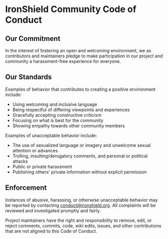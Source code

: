 # IronShield Community Code of Conduct

## Our Commitment

In the interest of fostering an open and welcoming environment, we as contributors and maintainers pledge to make participation in our project and community a harassment-free experience for everyone.

## Our Standards

Examples of behavior that contributes to creating a positive environment include:
- Using welcoming and inclusive language
- Being respectful of differing viewpoints and experiences
- Gracefully accepting constructive criticism
- Focusing on what is best for the community
- Showing empathy towards other community members

Examples of unacceptable behavior include:
- The use of sexualized language or imagery and unwelcome sexual attention or advances
- Trolling, insulting/derogatory comments, and personal or political attacks
- Public or private harassment
- Publishing others' private information without explicit permission

## Enforcement

Instances of abusive, harassing, or otherwise unacceptable behavior may be reported by contacting conduct@ironshield.org. All complaints will be reviewed and investigated promptly and fairly.

Project maintainers have the right and responsibility to remove, edit, or reject comments, commits, code, wiki edits, issues, and other contributions that are not aligned to this Code of Conduct.